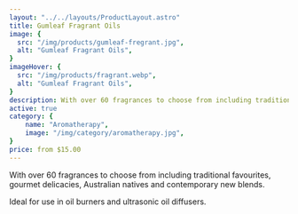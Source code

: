 ```yaml
---
layout: "../../layouts/ProductLayout.astro"
title: Gumleaf Fragrant Oils
image: {
  src: "/img/products/gumleaf-fregrant.jpg",
  alt: "Gumleaf Fragrant Oils",
}
imageHover: {
  src: "/img/products/fragrant.webp",
  alt: "Gumleaf Fragrant Oils",
}
description: With over 60 fragrances to choose from including traditional favourites, gourmet delicacies, Australian natives and contemporary new blends.
active: true
category: {
    name: "Aromatherapy",
    image: "/img/category/aromatherapy.jpg",
}
price: from $15.00
---
```


With over 60 fragrances to choose from including traditional favourites, gourmet delicacies, Australian natives and contemporary new blends.

Ideal for use in oil burners and ultrasonic oil diffusers.